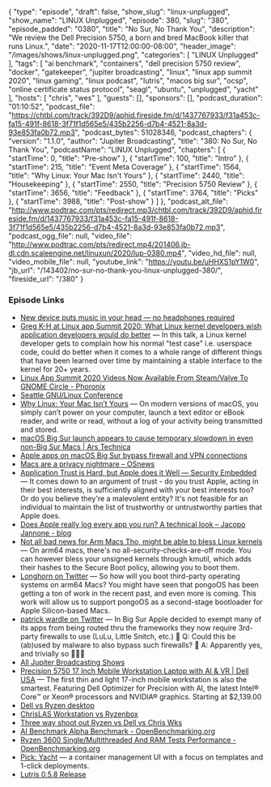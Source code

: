 {
  "type": "episode",
  "draft": false,
  "show_slug": "linux-unplugged",
  "show_name": "LINUX Unplugged",
  "episode": 380,
  "slug": "380",
  "episode_padded": "0380",
  "title": "No Sur, No Thank You",
  "description": "We review the Dell Precision 5750, a born and bred MacBook killer that runs Linux.",
  "date": "2020-11-17T12:00:00-08:00",
  "header_image": "/images/shows/linux-unplugged.png",
  "categories": [
    "LINUX Unplugged"
  ],
  "tags": [
    "ai benchmark",
    "containers",
    "dell precision 5750  review",
    "docker",
    "gatekeeper",
    "jupiter broadcasting",
    "linux",
    "linux app summit 2020",
    "linux gaming",
    "linux podcast",
    "lutris",
    "macos big sur",
    "ocsp",
    "online certificate status protocol",
    "seagl",
    "ubuntu",
    "unplugged",
    "yacht"
  ],
  "hosts": [
    "chris",
    "wes"
  ],
  "guests": [],
  "sponsors": [],
  "podcast_duration": "01:10:52",
  "podcast_file": "https://chtbl.com/track/392D9/aphid.fireside.fm/d/1437767933/f31a453c-fa15-491f-8618-3f71f1d565e5/435b2256-d7b4-4521-8a3d-93e853fa0b72.mp3",
  "podcast_bytes": 51028346,
  "podcast_chapters": {
    "version": "1.1.0",
    "author": "Jupiter Broadcasting",
    "title": "380: No Sur, No Thank You",
    "podcastName": "LINUX Unplugged",
    "chapters": [
      {
        "startTime": 0,
        "title": "Pre-show"
      },
      {
        "startTime": 100,
        "title": "Intro"
      },
      {
        "startTime": 215,
        "title": "Event Meta Coverage"
      },
      {
        "startTime": 1564,
        "title": "Why Linux: Your Mac Isn't Yours"
      },
      {
        "startTime": 2440,
        "title": "Housekeeping"
      },
      {
        "startTime": 2550,
        "title": "Precision 5750 Review"
      },
      {
        "startTime": 3656,
        "title": "Feedback"
      },
      {
        "startTime": 3764,
        "title": "Picks"
      },
      {
        "startTime": 3988,
        "title": "Post-show"
      }
    ]
  },
  "podcast_alt_file": "http://www.podtrac.com/pts/redirect.mp3/chtbl.com/track/392D9/aphid.fireside.fm/d/1437767933/f31a453c-fa15-491f-8618-3f71f1d565e5/435b2256-d7b4-4521-8a3d-93e853fa0b72.mp3",
  "podcast_ogg_file": null,
  "video_file": "http://www.podtrac.com/pts/redirect.mp4/201406.jb-dl.cdn.scaleengine.net/linuxun/2020/lup-0380.mp4",
  "video_hd_file": null,
  "video_mobile_file": null,
  "youtube_link": "https://youtu.be/uHHXS1pY1W0",
  "jb_url": "/143402/no-sur-no-thank-you-linux-unplugged-380/",
  "fireside_url": "/380"
}


### Episode Links

  * [New device puts music in your head — no headphones required](https://apnews.com/article/new-tech-device-sound-beaming-noveto-38327ae5fe116080a5eaf2374eb0f5c8 "New device puts music in your head — no headphones required")
  * [Greg K-H at Linux app Summit 2020: What Linux kernel developers wish application developers would do better](https://conf.linuxappsummit.org/event/1/contributions/30/ "Greg K-H at Linux app Summit 2020: What Linux kernel developers wish application developers would do better") — In this talk, a Linux kernel developer gets to complain how his normal "test case" i.e. userspace code, could do better when it comes to a whole range of different things that have been learned over time by maintaining a stable interface to the kernel for 20+ years.
  * [Linux App Summit 2020 Videos Now Available From Steam/Valve To GNOME Circle - Phoronix](https://www.phoronix.com/scan.php?page=news_item&px=Linux-App-Summit-2020&utm_source=feedburner&utm_medium=feed&utm_campaign=Feed%3A+Phoronix+%28Phoronix%29 "Linux App Summit 2020 Videos Now Available From Steam/Valve To GNOME Circle - Phoronix")
  * [Seattle GNU/Linux Conference](https://seagl.org/ "Seattle GNU/Linux Conference")
  * [Why Linux: Your Mac Isn’t Yours](https://sneak.berlin/20201112/your-computer-isnt-yours/# "Why Linux: Your Mac Isn’t Yours") — On modern versions of macOS, you simply can’t power on your computer, launch a text editor or eBook reader, and write or read, without a log of your activity being transmitted and stored.
  * [macOS Big Sur launch appears to cause temporary slowdown in even non-Big Sur Macs | Ars Technica](https://arstechnica.com/gadgets/2020/11/macos-big-sur-launch-appears-to-cause-temporary-slowdown-in-even-non-big-sur-macs/ "macOS Big Sur launch appears to cause temporary slowdown in even non-Big Sur Macs | Ars Technica")
  * [Apple apps on macOS Big Sur bypass firewall and VPN connections](https://appleterm.com/2020/10/20/macos-big-sur-firewalls-and-vpns/ "Apple apps on macOS Big Sur bypass firewall and VPN connections")
  * [Macs are a privacy nightmare – OSnews](https://www.osnews.com/story/132577/macs-are-a-privacy-nightmare/ "Macs are a privacy nightmare – OSnews")
  * [Application Trust is Hard, but Apple does it Well — Security Embedded](https://www.security-embedded.com/blog/2020/11/14/application-trust-is-hard-but-apple-does-it-well "Application Trust is Hard, but Apple does it Well — Security Embedded") — It comes down to an argument of trust - do you trust Apple, acting in their best interests, is sufficiently aligned with your best interests too? Or do you believe they're a malevolent entity? It's not feasible for an individual to maintain the list of trustworthy or untrustworthy parties that Apple does.
  * [Does Apple really log every app you run? A technical look – Jacopo Jannone - blog](https://blog.jacopo.io/en/post/apple-ocsp/ "Does Apple really log every app you run? A technical look – Jacopo Jannone - blog")
  * [Not all bad news for Arm Macs Tho, might be able to bless Linux kernels](https://twitter.com/never_released/status/1326315741080150016 "Not all bad news for Arm Macs Tho, might be able to bless Linux kernels") — On arm64 macs, there's no all-security-checks-are-off mode. You can however bless your unsigned kernels through kmutil, which adds their hashes to the Secure Boot policy, allowing you to boot them.
  * [Longhorn on Twitter](https://twitter.com/never_released/status/1327398102983176192 "Longhorn on Twitter") — So how will you boot third-party operating systems on arm64 Macs? You might have seen that pongoOS has been getting a ton of work in the recent past, and even more is coming. This work will allow us to support pongoOS as a second-stage bootloader for Apple Silicon-based Macs.
  * [patrick wardle on Twitter](https://twitter.com/patrickwardle/status/1327726496203476992 "patrick wardle on Twitter") — In Big Sur Apple decided to exempt many of its apps from being routed thru the frameworks they now require 3rd-party firewalls to use (LuLu, Little Snitch, etc.) 🧐 Q: Could this be (ab)used by malware to also bypass such firewalls? 🤔 A: Apparently yes, and trivially so 😬😱😭
  * [All Jupiter Broadcasting Shows](https://feed.jupiter.zone/allshows "All Jupiter Broadcasting Shows")
  * [Precision 5750 17 Inch Mobile Workstation Laptop with AI & VR | Dell USA](https://www.dell.com/en-us/work/shop/workstations-isv-certified/precision-5750-mobile-workstation/spd/precision-17-5750-laptop "Precision 5750 17 Inch Mobile Workstation Laptop with AI & VR | Dell USA") — The first thin and light 17-inch mobile workstation is also the smartest. Featuring Dell Optimizer for Precision with AI, the latest Intel® Core™ or Xeon® processors and NVIDIA® graphics. Starting at $2,139.00
  * [Dell vs Ryzen desktop](https://openbenchmarking.org/result/2011130-FI-1910219UN99 "Dell vs Ryzen desktop")
  * [ChrisLAS Workstation vs Ryzenbox](https://openbenchmarking.org/result/2011138-FI-1910219UN11 "ChrisLAS Workstation vs Ryzenbox")
  * [Three way shoot out Ryzen vs Dell vs Chris Wks](https://openbenchmarking.org/result/2011130-FI-1910219UN99,2011138-FI-1910219UN11 "Three way shoot out Ryzen vs Dell vs Chris Wks")
  * [AI Benchmark Alpha Benchmark - OpenBenchmarking.org](https://openbenchmarking.org/test/pts/ai-benchmark "AI Benchmark Alpha Benchmark - OpenBenchmarking.org")
  * [Ryzen 3600 Single/Multithreaded And RAM Tests Performance - OpenBenchmarking.org](https://openbenchmarking.org/result/1910219-UNIT-201910277 "Ryzen 3600 Single/Multithreaded And RAM Tests Performance - OpenBenchmarking.org")
  * [Pick: Yacht](https://github.com/SelfhostedPro/Yacht "Pick: Yacht") — a container management UI with a focus on templates and 1-click deployments.
  * [Lutris 0.5.8 Release](https://github.com/lutris/lutris/releases/tag/0.5.8 "Lutris 0.5.8 Release")


